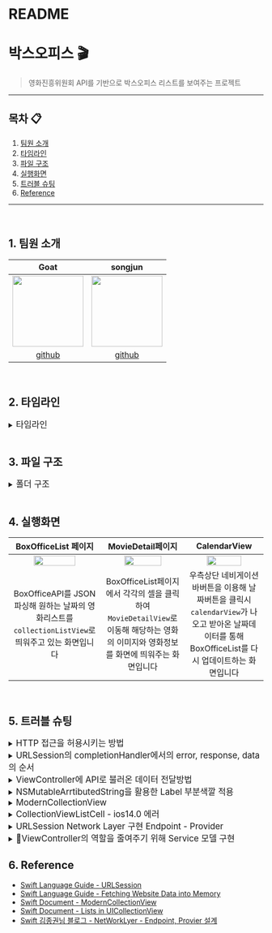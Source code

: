 # README

# 박스오피스 🎬
> 영화진흥위원회 API를 기반으로 박스오피스 리스트를 보여주는 프로젝트
---
## 목차 📋
1. [팀원 소개](#1-팀원-소개)
2. [타임라인](#2-타임라인)
3. [파일 구조](#3-파일-구조)
4. [실행화면](#4-실행화면)
5. [트러블 슈팅](#5-트러블-슈팅)
6. [Reference](#6-reference)

---

</br>

## 1. 팀원 소개
|Goat|songjun|
|:---:|:---:|
|<img src="https://i.imgur.com/yoWVC56.png" width="140" height="140"/>|<img src="https://i.imgur.com/9Bd6NIT.png" width="140">|
|[github]( https://github.com/Goatt8)|[github](https://github.com/kimseongj)|

</br>

## 2. 타임라인

<details>
    <summary><big>타임라인</big></summary>
    
|날짜|진행 내용|
|---|---|
|2023-03-20|BoxOfficeResult JSON데이터모델, BoxOfficeParser구현|
|2023-03-21|Codingkeys적용, Parser 제네릭으로 구현|
|2023-03-22|loadBoxOfficeAPI 매서드 delegate패턴으로 viewController와 연결 구현|
|2023-03-23|delegate 패턴을 통한 데이터 전달을 completionHandler로 수정|
|2023-03-24|fetchAPIData 메서드로 JSON데이터 API받아오기 구현|
|2023-03-27|네트워크 모델을 Endpoint - Provider로 재구성|
|2023-03-28|[스크롤뷰 - 스택뷰 - 이미지뷰 - 레이블] 구조 / 코드를 활용한 UI구성|
|2023-03-29|Provider 구현|
|2023-03-30|오토레이아웃 구현 및  movieDetail 파싱된 데이터 view와 연결구현|
|2023-03-31|Endpoint 모델 protocol로 채택후 각 데이터모델 구조체로 구현|
|2023-04-03|MovieDetailViewController ImageSearch 데이터모델 구현|
|2023-04-04|EndPoint String 모델 제거하고 각각 구조체에 String value 할당|
|2023-04-05|BoxOfficeService 구현, CalenderView에서 받아온 날짜데이터 format변경|
|2023-04-06|날짜선택 제한구현, setCalenderViewSelectionBehavior구현|
|2023-04-07|날짜 format변경방식 String Extension에서 DateFormatter사용하는방식으로 변경|
    
</details>

</br>
    
## 3. 파일 구조

<details>
    <summary><big>폴더 구조</big></summary>

``` swift
BoxOffice
    │
    ├── Application
    │      ├── AppDelegate
    │      └── SceneDelegate
    ├── Model
    │      ├── DailyBoxOffice
    │      ├── MovieDetail
    │      ├── ImageSearch
    │      ├── BoxOfficeService
    │      └── ImageSearchService
    ├── NetWork
    │      ├── EndPointMakeable
    │      ├── MovieDetailEndpoint
    │      ├── DailyBoxOfficeEndpoint
    │      ├── ImageSearchEndPoint
    │      ├── parser
    │      ├── HTTPMethod
    │      └── Provider
    ├── View
    │      ├── Main
    │      ├── BoxOfficeListCell
    │      ├── CalendarView
    │      └── MovieDetailView
    ├── Controller
    │      ├── MovieDetailViewController
    │      ├── CalendarViewController
    │      └── BoxOfficeViewController
    ├── Extension
    │      ├── String+Extension
    │      ├── Int+Extension
    │      └── NSMutableAttributedString + Extesion
    ├── Assests
    ├── LaunchScreen
    └── BoxOfficeTests
          └── BoxOfficeTests
```

</details>
    
<br/>

## 4. 실행화면
|BoxOfficeList 페이지|MovieDetail페이지|CalendarView|
|:----:|:----:|:----:|
|<img src="https://i.imgur.com/JZXjcNx.gif" width = 70% /> |<img src = "https://i.imgur.com/d3Xrhvu.gif" width = 70%>|<img src = "https://i.imgur.com/CP5uwZ0.gif" width = 70%>|
|BoxOfficeAPI를 JSON파싱해 원하는 날짜의 영화리스트를 `collectionListView`로 띄워주고 있는 화면입니다|BoxOfficeList페이지에서 각각의 셀을 클릭하여 `MovieDetailView`로 이동해 해당하는 영화의 이미지와 영화정보를 화면에 띄워주는 화면입니다|우측상단 네비게이션바버튼을 이용해 날짜버튼을 클릭시 `calendarView`가 나오고 받아온 날짜데이터를 통해 BoxOfficeList를 다시 업데이트하는 화면입니다| 

</br>

## 5. 트러블 슈팅

<details>
    <summary><big>HTTP 접근을 허용시키는 방법</big></summary>

### :fire:HTTP 접근을 허용시켜주는 방법
>iOS 9 버전 이후부터 적용된 보안 정책으로, 보안에 취약한 네트워크를 차단시키기 때문에 아래와 같은 오류 메세지가 나왔습니다. 
>iOS 9 버전 이후부터 적용된 보안 정책은 ATS로 애플리케이션과 웹 서비스 사이에 통신에서 보안 향상을 위해 iOS 9.0부터 도입된 보안 정책으로, 보안이 취약한 네트워크를 차단하고, 모든 인터넷 통신 시 안전한 프로토콜을 사용하는 것을 보장한다고 합니다.

- 암호화 처리되지 않는 HTTP를 사용하여 네트워크 통신을 시도하면 아래와 같은 에러 로그를 띄우며 통신이 실패합니다.

<img width="956" alt="스크린샷 2023-03-21 오후 5 48 32" src="https://user-images.githubusercontent.com/88870642/226558255-f45f8cfc-85db-4f61-90a4-8f50c566ba6c.png">



- 해결방법
1. `info.plist`에 들어간다.
2. `Transport Security Settings`에 접근하여 `App Transport Security Settings`의 값을 `YES`로 바꾼다.
<img src= https://i.imgur.com/8QmPtiz.png>

    
</br>   
    
</details>
    
<details>
    <summary><big>URLSession의 completionHandler에서의 error, response, data의 순서</big></summary>    
    
### :fire: URLSession의 completionHandler에서 error, response, data의 순서
>코드의 순서가 `error`와 `response`를 먼저 처리하고 데이터를 사용하는 것이 올바른 순서입니다. 하지만 변경 전과 같이 `error`와 `response`가 `data` 밑에서 처리 될 경우 `error`와 `response`에서 에러가 날 경우 처리해줄 수 없었습니다. 그렇기 때문에 `error`, `response`, `data`의 순서를 수정하였습니다.

- 변경 전
```swift
 URLSession.shared.dataTask(with: request) { data, response, error in
            guard let validData = data else { return }
            guard let parsedData = parserType.Parse(data: validData) else {return}
            delegate?.fetchAPIData(data: parsedData)
            guard error != nil else { return }

            guard let httpURLResponse = response as? HTTPURLResponse, (200...299).contains(httpURLResponse.statusCode) else { return }
        }.resume()
```
- 변경 후
```swift
URLSession.shared.dataTask(with: request) { data, response, error in
            guard error == nil else { return }
            
            guard let httpURLResponse = response as? HTTPURLResponse, (200...299).contains(httpURLResponse.statusCode) else { return }
            
            guard let validData = data, let parsedData = parser.parse(data: validData) else { return }
            completion(parsedData)
        }.resume()
```
    
</details>    

<details>
    <summary><big>ViewController에 API로 불러온 데이터 전달방법</big></summary>  
    
### :fire:ViewController에 API로 불러온 데이터 전달하기
뷰컨트롤러에 API로 받아온 데이터를 전달하는 방법으로 처음에는 `delegate`패턴을 사용하여 뷰컨트롤러에 데이터를 전달하는 방법을 택했는데, `delegate`패턴이 불필요해보인다는 의견이있어서 `escaping Closure`를 사용하는 방법으로 변경했습니다. `delegate` 패턴 사용시 불필요한 전달용 매서드도 만들어야했고 코드도 불필요하게 길어지는게 단점으로 보였습니다.
```swift
func loadBoxOfficeAPI<T: Decodable>(urlAddress: String, parser: Parser<T>
                                    ,completion: @escaping (T) -> Void)

```
    
</details>       
    
<details>
    <summary><big>NSMutableArrtibutedString을 활용한 Label 부분색깔 적용</big></summary>  

### :fire: NSMutableAttributedString에서 색깔별 메서드 구현
- 한개의 Label에 여러 색의 글자를 넣기 위해 고민했고, 이를 해결하기 위해 `NSMutableAttributedString`을 `extension`하여 색깔별 메서드를 생성하였습니다.

- 초기 구현 형태
```swift
extension NSMutableAttributedString {
    func makeRedText(string: String) -> NSMutableAttributedString {
        let attributes: [NSAttributedString.Key: Any] = [.foregroundColor: UIColor.red]
        append(NSAttributedString(string: string, attributes: attributes))
        
        return self
    }
    
    func makeBlueText(string: String) -> NSMutableAttributedString {
        let attributes: [NSAttributedString.Key: Any] = [.foregroundColor: UIColor.blue]
        append(NSAttributedString(string: string, attributes: attributes))
        
        return self
    }
    
    func makeBlackText(string: String) -> NSMutableAttributedString {
        let attributes: [NSAttributedString.Key: Any] = [.foregroundColor: UIColor.black]
        append(NSAttributedString(string: string, attributes: attributes))
        
        return self
    }
}
```

- 수정된 구현 형태
    - 메서드를 하나로 통합하고 색을 매개변수로 받게끔 수정하여 리팩토링했습니다.

```swift
extension NSMutableAttributedString {
    func makeColorToText(string: String, color: UIColor) -> NSMutableAttributedString {
        let attributes: [NSAttributedString.Key: Any] = [.foregroundColor: color]
        append(NSAttributedString(string: string, attributes: attributes))
        
        return self
    }
}
```
        
</details> 
    
<details>
    <summary><big>ModernCollectionView</big></summary>        

### :fire: Modern CollectionView

<img src = "https://i.imgur.com/14YUXZE.png">

<img src = "https://i.imgur.com/oMfahD4.png" width = 40%, height = 40% >

<br/>    
    
iOS 14.0부터 적용 가능한 Modern CollectionView를 사용하기 위해 위와같이 [ item - group - section ] 형식의 레이아웃을 적용했습니다.

```swift
setUpCompositionalLayout() -> UICollectionViewLayout {
    let layout = UICollectionViewCompositionalLayout {
        // item - group - section 
    }
    return layout
}
```
* 따라서 저희는 setUpCompositionalLayout 매서드가 UICollectionViewLayout을 반환하도록 매서드를 만들고 안에  [ item - group - section ] 형식으로 레이아웃을 구성했습니다

</details>    
    
<details>
    <summary><big>CollectionViewListCell - ios14.0 에러</big></summary>     
        
### :fire: CollectionViewListCell - ios14.0에러 

<img src = "https://i.imgur.com/rZuDfds.png" width = 40%, height = 40%>

* 위 화면과 같이 accessoryView를 추가하기위해서는 `tableview` 또는 일반 `collectionViewCell`이 아닌 `collectionViewListCell`이 필요했습니다.

<img src = "https://user-images.githubusercontent.com/88870642/228410171-743d365a-6332-46a0-bfc2-8fd9c5b4fc4f.png">

* 그런데 `collectionViewListCell`로 `boxOfficeListCell`을 사용하기 위해선 ios 14.0 업데이트가 필요하다는 에러가 나왔고, 이를 해결하기위해서 BoxOffice 프로젝트의 minimal Develoment를 ios 14.0으로 조정해주었습니다.

</details>  
    
<details>
    <summary><big>URLSession Network Layer 구현 Endpoint - Provider </big></summary>      
        
### :fire: URLSession Network Layer 구현
- URLSession을 사용하여 Endpoint와 Provider를 구현하기 위해 많은 코드적 실험을 했던것 같습니다.

#### 1. class를 이용한 Endpoint
    - class를 이용한 Endpoint 형태로 인스턴스 시 필요한 `baseURL`, `path`, `method`, `queryItems`를 초기화 해줘야 합니다. 
    - 아래 코드에서 볼 수 있듯이 초기화 시 코드의 가독성이 매우 떨어집니다.
    - 또한, Endpoint가 매우 범용적으로 사용되게 됩니다.
- class로 Endpoint를 구현한 형태
```swift
class EndPoint {
        var baseURL: BaseURL
        var path: Path
        var method: HTTPMethod
        var queryItems: [URLQueryItem]
        
    init(baseURL: BaseURL, path: Path, method: HTTPMethod, queryItems: [URLQueryItem]) {
        self.baseURL = baseURL
        self.path = path
        self.method = method
        self.queryItems = queryItems
    }
    ...
```
- 초기화 형태
```swift
let endpoint = EndPoint(baseURL: BaseURL.kobis,
                                path: Path.dailyBoxOffice,
                                method: HTTPMethod.get,
                                queryItems: [URLQueryItem(name: QueryItemsName.key.rawValue,
                                                          value: QueryItemsValue.keyValue.rawValue),
                                             URLQueryItem(name: QueryItemsName.targetDate.rawValue,
                                                          value: QueryItemsValue.targetDateValue.rawValue)])
```

#### 2. protocol를 이용한 Endpoint 
    - class로 Endpoint를 구현했을 때의 문제점을 해결하기 위해 protocol을 사용하는 방식으로 구현했습니다.
    - `EndpointMakeable`이라는 protocol을 만들어 각각의 Endpoint가 `EndpointMakeable`을 채택하는 식으로 구현하였습니다.

```swift
protocol EndpointMakeable {
    var baseURL: String { get }
    var path: String { get }
    var method: String { get }
    var queryItems: [URLQueryItem] { get }
    
    func makeURL() -> URL?
    func makeURLRequest() -> URLRequest?
}

extension EndpointMakeable {
    
    func makeURL() -> URL? {
        var urlComponents = URLComponents(string: baseURL)
        urlComponents?.path = path
        urlComponents?.queryItems = queryItems
        
        guard let url = urlComponents?.url else { return nil }
        
        return url
    }
    
    func makeURLRequest() -> URLRequest? {
        guard let url = makeURL() else { return nil }
        var urlRequest = URLRequest(url: url)
        urlRequest.httpMethod = method
        
        return urlRequest
    }
}
```
```swift
struct MovieDetailEndpoint: EndpointMakeable {
    var baseURL: String = "http://kobis.or.kr"
    var path: String = "/kobisopenapi/webservice/rest/movie/searchMovieInfo.json"
    var method: String = HTTPMethod.get.rawValue
    var queryItems: [URLQueryItem] = [URLQueryItem(name: "key", value: "f5eef3421c602c6cb7ea224104795888")]

```
</details>

<details>
    <summary><big>ViewController의 역할을 줄여주기 위해 Service 모델 구현 </big></summary>
    
    ### :fire: ViewController의 역할을 줄여주기 위해 `BoxOfficeService`와 `ImageSearchService` 클래스 구현
- URLSession을 통해 요청된 데이터를 ViewController에서 저장하지 않기 위해 `Service`라는 새로운 모델을 만들어줬습니다.
    
- 수정 전
    - `Service`라는 모델을 만들기 전에는 ViewController에 GET을 통해 받아온 데이터를 직접 저장했습니다.
    - ViewController에서 `Provider`의 메서드를 호출하여 데이터를 응답받고, ViewController 내부 프로퍼티에 저장하는 형태입니다.
```swift
final class BoxOfficeViewController: UIViewController {
    @IBOutlet weak var boxOfficeListCollectionView: UICollectionView!
    lazy var activityIndicator = UIActivityIndicatorView()

    private var dailyBoxOffice: DailyBoxOffice?
    private var provider = Provider()

    override func viewDidLoad() {
        super.viewDidLoad()
        fetchDailyBoxOfficeAPI()
        setUpView()
    }

    private func fetchDailyBoxOfficeAPI() {
        var dailyBoxOfficeEndpoint = DailyBoxOfficeEndpoint()
        dailyBoxOfficeEndpoint.insertDateQueryValue(date: "20230327")

        provider.loadBoxOfficeAPI(endpoint: dailyBoxOfficeEndpoint,
                                  parser: Parser<DailyBoxOffice>()) { parsedData in
            self.dailyBoxOffice = parsedData

            DispatchQueue.main.async {
                self.boxOfficeListCollectionView.reloadData()
                self.activityIndicator.stopAnimating()
            }
        }
    }
}
```

- 수정 후  
     - `Service`모델을 만든 이후에는 ViewController에서 `Service`모델을 통해 데이터를 불러오는 방식으로 변경되었습니다. 
```swift
// Service
class BoxOfficeService {
    let provider = Provider()
    var dailyBoxOffice: DailyBoxOffice?
    var movieDetail: MovieDetail?
    var movieCode = ""
    
    func fetchDailyBoxOfficeAPI(date: String,completion: @escaping () -> Void) {
        var dailyBoxOfficeEndpoint = DailyBoxOfficeEndpoint()
        dailyBoxOfficeEndpoint.insertDateQueryValue(date: date)
        
        provider.loadBoxOfficeAPI(endpoint: dailyBoxOfficeEndpoint,
                                  parser: Parser<DailyBoxOffice>()) { parsedData in
            self.dailyBoxOffice = parsedData
            completion()
        }
    }
    ...
}
    
// ViewController
final class BoxOfficeViewController: UIViewController {
    @IBOutlet weak var boxOfficeListCollectionView: UICollectionView!
    lazy var activityIndicator = UIActivityIndicatorView()
    let boxOfficeService = BoxOfficeService()
    private var provider = Provider()

    override func viewDidLoad() {
        super.viewDidLoad()
        fetchDailyBoxOffice()
        setUpView()
    }

    private func fetchDailyBoxOffice() {
        boxOfficeService.fetchDailyBoxOfficeAPI() {
            DispatchQueue.main.async {
                self.boxOfficeListCollectionView.reloadData()
                self.activityIndicator.stopAnimating()
```
 
</details>
    
    
## 6. Reference
- [Swift Language Guide - URLSession](https://developer.apple.com/documentation/foundation/urlsession)
- [Swift Language Guide - Fetching Website Data into Memory](https://developer.apple.com/documentation/foundation/url_loading_system/fetching_website_data_into_memory)
- [Swift Document - ModernCollectionView](https://developer.apple.com/documentation/uikit/views_and_controls/collection_views/implementing_modern_collection_views)
- [Swift Document - Lists in UICollectionView](https://developer.apple.com/videos/play/wwdc2020/10026) 
- [Swift 김종권님 블로그 - NetWorkLyer - Endpoint, Provier 설계](https://ios-development.tistory.com/719)

